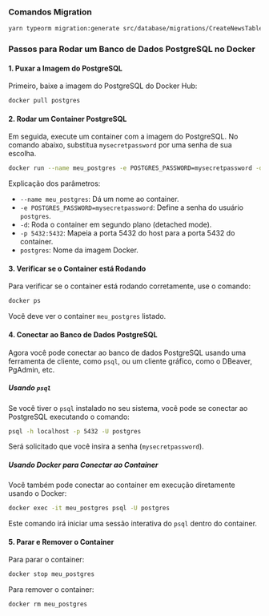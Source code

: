 ### Comandos Migration

```bash
yarn typeorm migration:generate src/database/migrations/CreateNewsTable -d src/data-source.ts
```

### Passos para Rodar um Banco de Dados PostgreSQL no Docker

#### 1. Puxar a Imagem do PostgreSQL

Primeiro, baixe a imagem do PostgreSQL do Docker Hub:

```bash
docker pull postgres
```

#### 2. Rodar um Container PostgreSQL

Em seguida, execute um container com a imagem do PostgreSQL. No comando abaixo, substitua `mysecretpassword` por uma senha de sua escolha.

```bash
docker run --name meu_postgres -e POSTGRES_PASSWORD=mysecretpassword -d -p 5432:5432 postgres
```

Explicação dos parâmetros:

- `--name meu_postgres`: Dá um nome ao container.
- `-e POSTGRES_PASSWORD=mysecretpassword`: Define a senha do usuário `postgres`.
- `-d`: Roda o container em segundo plano (detached mode).
- `-p 5432:5432`: Mapeia a porta 5432 do host para a porta 5432 do container.
- `postgres`: Nome da imagem Docker.

#### 3. Verificar se o Container está Rodando

Para verificar se o container está rodando corretamente, use o comando:

```bash
docker ps
```

Você deve ver o container `meu_postgres` listado.

#### 4. Conectar ao Banco de Dados PostgreSQL

Agora você pode conectar ao banco de dados PostgreSQL usando uma ferramenta de cliente, como `psql`, ou um cliente gráfico, como o DBeaver, PgAdmin, etc.

##### Usando `psql`

Se você tiver o `psql` instalado no seu sistema, você pode se conectar ao PostgreSQL executando o comando:

```bash
psql -h localhost -p 5432 -U postgres
```

Será solicitado que você insira a senha (`mysecretpassword`).

##### Usando Docker para Conectar ao Container

Você também pode conectar ao container em execução diretamente usando o Docker:

```bash
docker exec -it meu_postgres psql -U postgres
```

Este comando irá iniciar uma sessão interativa do `psql` dentro do container.

#### 5. Parar e Remover o Container

Para parar o container:

```bash
docker stop meu_postgres
```

Para remover o container:

```bash
docker rm meu_postgres
```
